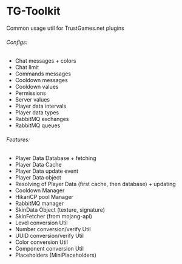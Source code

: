 # TG-Toolkit
Common usage util for TrustGames.net plugins

###### Configs:
- Chat messages + colors
- Chat limit
- Commands messages
- Cooldown messages
- Cooldown values
- Permissions
- Server values
- Player data intervals
- Player data types
- RabbitMQ exchanges
- RabbitMQ queues

###### Features:
- Player Data Database + fetching
- Player Data Cache
- Player Data update event
- Player Data object
- Resolving of Player Data (first cache, then database) + updating
- Cooldown Manager
- HikariCP pool Manager
- RabbitMQ manager
- SkinData Object (texture, signature)
- SkinFetcher (from mojang-api)
- Level conversion Util
- Number conversion/verify Util
- UUID conversion/verify Util
- Color conversion Util
- Component conversion Util
- Placeholders (MiniPlaceholders)


